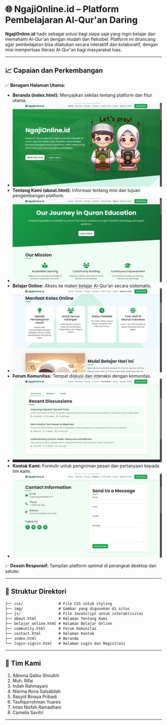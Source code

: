 # 🌐 NgajiOnline.id – Platform Pembelajaran Al-Qur'an Daring  

**NgajiOnline.id** hadir sebagai solusi bagi siapa saja yang ingin belajar dan memahami Al-Qur'an dengan mudah dan fleksibel. Platform ini dirancang agar pembelajaran bisa dilakukan secara interaktif dan kolaboratif, dengan misi memperluas literasi Al-Qur'an bagi masyarakat luas.  

---

## 📈 Capaian dan Perkembangan  
✅ **Beragam Halaman Utama:**  
- **Beranda (index.html):** Menyajikan sekilas tentang platform dan fitur utama.  
- ![Tampilan index](https://github.com/rasyidbp/NgajiOnline.id/blob/main/forReadme/index.png)  
- **Tentang Kami (about.html):** Informasi tentang misi dan tujuan pengembangan platform.  
- ![Tampilan tentang kami](https://github.com/rasyidbp/NgajiOnline.id/blob/main/forReadme/about.png)  
- **Belajar Online:** Akses ke materi belajar Al-Qur’an secara sistematis.  
- ![Tampilan belajar online](https://github.com/rasyidbp/NgajiOnline.id/blob/main/forReadme/belajarOnline.png)  
- **Forum Komunitas:** Tempat diskusi dan interaksi dengan komunitas.  
- ![Tampilan komunitas](https://github.com/rasyidbp/NgajiOnline.id/blob/main/forReadme/community.png)  
- **Kontak Kami:** Formulir untuk pengiriman pesan dan pertanyaan kepada tim kami.  
- ![Tampilan kontak](https://github.com/rasyidbp/NgajiOnline.id/blob/main/forReadme/contact.png)  

✅ **Desain Responsif:** Tampilan platform optimal di perangkat desktop dan seluler.  

---

## 📂 Struktur Direktori  
```
├── css/                # File CSS untuk styling  
├── img/                # Gambar yang digunakan di situs  
├── js/                 # File JavaScript untuk interaktivitas  
├── about.html          # Halaman Tentang Kami  
├── belajar_online.html # Halaman Belajar Online  
├── community.html      # Forum Komunitas  
├── contact.html        # Halaman Kontak  
├── index.html          # Beranda  
└── login-signin.html   # Halaman Login dan Registrasi  
```

---

## 🚀 Tim Kami
1. Albiona Qalbu Shoukhi
2. Muh. Rifai
3. Indah Rahmayani
4. Nisrina Rona Salsabilah
5. Rasyid Binaya Pribadi
6. Taufiqurrohman Yuares
7. Intan Nisfah Ramadhani
8. Camelia Savitri

---
